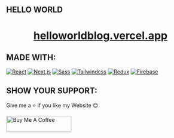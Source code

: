 ## HELLO WORLD 
<h1 align="center">
  <a href="https://helloworldblog.vercel.app/" target="_blank" >helloworldblog.vercel.app</a>
</h1>

## MADE WITH: 

<a href='https://github.com/Ceft7412' target="_blank"><img alt='React' src='https://img.shields.io/badge/React.js-100000?style=for-the-badge&logo=React&logoColor=white&labelColor=32A9FF&color=008DFF'/></a>
<a href='https://github.com/Ceft7412' target="_blank"><img alt='Next.js' src='https://img.shields.io/badge/Next.js-100000?style=for-the-badge&logo=Next.js&logoColor=white&labelColor=3F4346&color=EDF1F4'/></a>
<a href='https://github.com/Ceft7412' target="_blank"><img alt='Sass' src='https://img.shields.io/badge/Sass-100000?style=for-the-badge&logo=Sass&logoColor=white&labelColor=FF77D2&color=FF32C1'/></a>
<a href='https://github.com/Ceft7412' target="_blank"><img alt='Tailwindcss' src='https://img.shields.io/badge/Tailwind_CSS-100000?style=for-the-badge&logo=Tailwindcss&logoColor=white&labelColor=59A1FF&color=568CFF'/></a>
<a href='https://github.com/Ceft7412' target="_blank"><img alt='Redux' src='https://img.shields.io/badge/Redux-100000?style=for-the-badge&logo=Redux&logoColor=white&labelColor=9D35CD&color=CE23FE'/></a>
<a href='https://github.com/Ceft7412' target="_blank"><img alt='Firebase' src='https://img.shields.io/badge/Firebase-100000?style=for-the-badge&logo=Firebase&logoColor=white&labelColor=F45013&color=E46A06'/></a>

## SHOW YOUR SUPPORT:

<p>Give me a ⭐ if you like my Website 😊</p>
<a href="https://www.buymeacoffee.com/ceft7412" target="_blank"><img src="https://www.buymeacoffee.com/assets/img/custom_images/orange_img.png" alt="Buy Me A Coffee" style="height: 41px !important;width: 174px !important;box-shadow: 0px 3px 2px 0px rgba(190, 190, 190, 0.5) !important;-webkit-box-shadow: 0px 3px 2px 0px rgba(190, 190, 190, 0.5) !important;" ></a>

